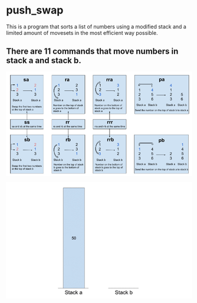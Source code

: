 # push_swap
This is a program that sorts a list of numbers using a modified stack and a limited amount of movesets in the most efficient way possible.
## There are 11 commands that move numbers in stack a and stack b.
![Image of push_swap functions](https://github.com/hzkmyk/push_swap/blob/master/images/push_swap.png)
<p align="center"><img src="https://github.com/hzkmyk/push_swap/blob/master/images/push_swap.gif" alt="Gif of push_swap"></p>

